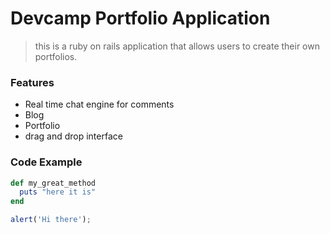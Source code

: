 # Devcamp Portfolio Application

> this is a ruby on rails application that allows users to create their own portfolios.

### Features

- Real time chat engine for comments
- Blog
- Portfolio
- drag and drop interface

### Code Example

```ruby
def my_great_method
  puts "here it is"
end
```

```javascript
alert('Hi there');
```
